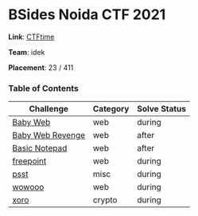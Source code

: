 # BSides Noida CTF 2021

**Link**: [CTFtime](https://ctftime.org/event/1397)

**Team**: idek

**Placement**: 23 / 411

### Table of Contents
| Challenge         | Category | Solve Status   |
|-------------------|----------|----------------|
|[Baby Web]         |web       |during          |
|[Baby Web Revenge] |web       |after           |
|[Basic Notepad]    |web       |after           |
|[freepoint]        |web       |during          |
|[psst]             |misc      |during          |
|[wowooo]           |web       |during          |
|[xoro]             |crypto    |during          |

[Baby Web]: baby-web/
[Baby Web Revenge]: baby-web-revenge/
[Basic Notepad]: basic-notepad/
[freepoint]: freepoint/
[psst]: psst/
[wowooo]: wowooo/
[xoro]: xoro/